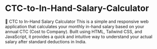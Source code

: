 # CTC-to-In-Hand-Salary-Calculator
💼 CTC to In-Hand Salary Calculator This is a simple and responsive web application that calculates your monthly in-hand salary based on your annual CTC (Cost to Company). Built using HTML, Tailwind CSS, and JavaScript, it provides a quick and intuitive way to understand your actual salary after standard deductions in India.
